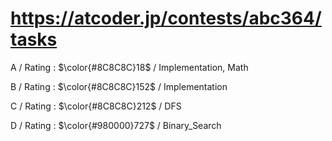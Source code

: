 # https://atcoder.jp/contests/abc364/tasks

A / Rating : $\color{#8C8C8C}18$ / Implementation, Math

B / Rating : $\color{#8C8C8C}152$ / Implementation

C / Rating : $\color{#8C8C8C}212$ / DFS

D / Rating : $\color{#980000}727$ / Binary_Search
